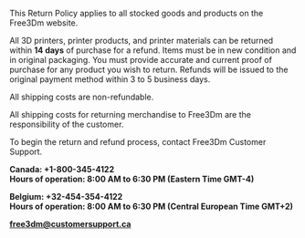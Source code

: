 ﻿This Return Policy applies to all stocked goods and products on the Free3Dm website.

All 3D printers, printer products, and printer materials can be returned within **14 days** of purchase for a refund. Items must be in new condition and in original packaging. You must provide accurate and current proof of purchase for any product you wish to return. Refunds will be issued to the original payment method within 3 to 5 business days.

All shipping costs are non-refundable.

All shipping costs for returning merchandise to Free3Dm are the responsibility of the customer.

To begin the return and refund process, contact Free3Dm Customer Support.

**Canada: +1-800-345-4122  
Hours of operation: 8:00 AM to 6:30 PM (Eastern Time GMT-4)**

**Belgium: +32-454-354-4122  
Hours of operation: 8:00 AM to 6:30 PM (Central European Time GMT+2)**

[**free3dm@customersupport.ca**](mailto:free3dm@customersupport.ca)
